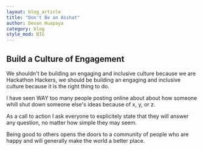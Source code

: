 ```yaml
---
layout: blog_article
title: "Don't Be an Asshat"
author: Devan Huapaya
category: blog
style_mod: BIG
---
```


<!-- more -->

## Build a Culture of Engagement

We shouldn't be building an engaging and inclusive culture because we are Hackathon Hackers, 
we should be building an engaging and inclusive culture because it is the right thing to do.

I have seen WAY too many people posting online about about how someone whill shut down someone else's ideas because of x, y, or z. 

As a call to action I ask everyone to explicitely state that they will answer any question, no matter how simple they may seem.

Being good to others opens the doors to a community of people who are happy and will generally make the world a better place.